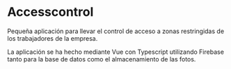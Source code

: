 # Accesscontrol

Pequeña aplicación para llevar el control de acceso a zonas restringidas de los trabajadores de la empresa.

La aplicación se ha hecho mediante Vue con Typescript utilizando Firebase tanto para la base de datos como el almacenamiento de las fotos.


